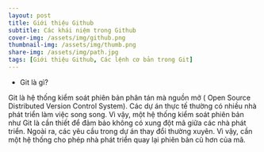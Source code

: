 ```yaml
---
layout: post
title: Giới thiệu Github
subtitle: Các khái niệm trong Github
cover-img: /assets/img/github.png
thumbnail-img: /assets/img/thumb.png
share-img: /assets/img/path.jpg
tags: [Giới thiệu Github, Các lệnh cơ bản trong Git]
---
```


* Git là gì?

Git là hệ thống kiểm soát phiên bản phân tán mà nguồn mở ( Open Source Distributed Version Control System). Các dự án thực tế thường có nhiều nhà phát triển làm việc song song. Vì vậy, một hệ thống kiểm soát phiên bản như Git là cần thiết để đảm bảo không có xung đột mã giữa các nhà phát triển. Ngoài ra, các yêu cầu trong dự án thay đổi thường xuyên. Vì vậy, cần một hệ thống cho phép nhà phát triển quay lại phiên bản cũ hơn của mã.